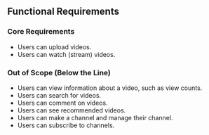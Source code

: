 ## Functional Requirements

### Core Requirements
- Users can upload videos.
- Users can watch (stream) videos.

### Out of Scope (Below the Line)
- Users can view information about a video, such as view counts.
- Users can search for videos.
- Users can comment on videos.
- Users can see recommended videos.
- Users can make a channel and manage their channel.
- Users can subscribe to channels.
